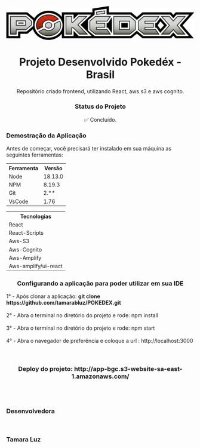 
![alt text](https://github.com/tamarabluz/POKEDEX/blob/main/src/assets/pokedexlogo.png)


<h1 align="center">Projeto Desenvolvido Pokedéx - Brasil</h1>

<p align="center">Repositório criado frontend, utilizando React, aws s3 e aws cognito.</p>

<h3 align="center">Status do Projeto</h3>
<p align="center"> ✅ Concluído. </p>

<h3>Demostração da Aplicação</h3>
<p>Antes de começar, você precisará ter instalado em sua máquina as seguintes ferramentas:</p>
<table>
<tr>
	<th>Ferramenta</th>
	<th>Versão</th>
</tr>
<tr>
	<td>Node</td>
	<td>18.13.0</td>
</tr>
<tr>
	<td>NPM</td>
	<td>8.19.3</td>
</tr>
<tr>
	<td>Git</td>
	<td>2.**</td>
</tr>
<tr>
	<td>VsCode</td>
	<td>1.76</td>
</tr>

<table>
<tr>
	<th>Tecnologias</th>
</tr>
<tr>
	<td>React</td>
</tr>
<tr>
	<td>React-Scripts</td>
</tr>
<tr>
	<td>Aws-S3</td>
</tr>
<tr>
	<td>Aws-Cognito</td>
</tr>
<tr>
	<td>Aws-Amplify</td>
</tr>
<tr>
	<td>Aws-amplify/ui-react</td>
</tr>
</table>

<h3 align="center" >Configurando a aplicação para poder utilizar em sua IDE</h3>
1° - Após clonar a aplicação: <b>git clone https://github.com/tamarabluz/POKEDEX.git</b>
<br>
<br>2° - Abra o terminal no diretório do projeto e rode: npm install
<br>
<br>3° - Abra o terminal no diretório do projeto e rode: npm start
<br>
<br>4° - Abra o navegador de preferência e coloque a url : http://localhost:3000
<br>
<br>
<br>
<h3 align="center" >Deploy do projeto: http://app-bgc.s3-website-sa-east-1.amazonaws.com/</h3>
<br>
<br>


<h3>Desenvolvedora</h3>


 <img style="border-radius: 50%;" src="https://avatars.githubusercontent.com/u/97554143?v=4" width="100px;" alt=""/>
 
 <h3>Tamara Luz</h3>

